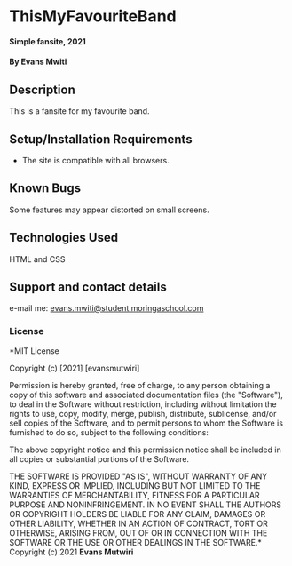 # ThisMyFavouriteBand
#### Simple fansite, 2021
#### By **Evans Mwiti**
## Description
This is a fansite for my favourite band.
## Setup/Installation Requirements
* The site is compatible with all browsers.
## Known Bugs
Some features may appear distorted on small screens.
## Technologies Used
HTML and CSS
## Support and contact details
e-mail me: evans.mwiti@student.moringaschool.com
### License
*MIT License

Copyright (c) [2021] [evansmutwiri]

Permission is hereby granted, free of charge, to any person obtaining a copy
of this software and associated documentation files (the "Software"), to deal
in the Software without restriction, including without limitation the rights
to use, copy, modify, merge, publish, distribute, sublicense, and/or sell
copies of the Software, and to permit persons to whom the Software is
furnished to do so, subject to the following conditions:

The above copyright notice and this permission notice shall be included in all
copies or substantial portions of the Software.

THE SOFTWARE IS PROVIDED "AS IS", WITHOUT WARRANTY OF ANY KIND, EXPRESS OR
IMPLIED, INCLUDING BUT NOT LIMITED TO THE WARRANTIES OF MERCHANTABILITY,
FITNESS FOR A PARTICULAR PURPOSE AND NONINFRINGEMENT. IN NO EVENT SHALL THE
AUTHORS OR COPYRIGHT HOLDERS BE LIABLE FOR ANY CLAIM, DAMAGES OR OTHER
LIABILITY, WHETHER IN AN ACTION OF CONTRACT, TORT OR OTHERWISE, ARISING FROM,
OUT OF OR IN CONNECTION WITH THE SOFTWARE OR THE USE OR OTHER DEALINGS IN THE
SOFTWARE.*
Copyright (c) 2021 **Evans Mutwiri**
